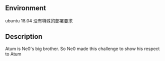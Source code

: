 ## Environment
ubuntu 18.04
没有特殊的部署要求

## Description
Atum is Ne0's big brother. So Ne0 made this challenge to show his respect to Atum 

